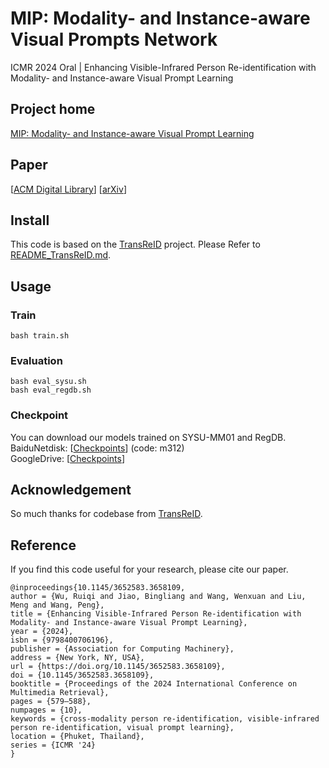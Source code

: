 # MIP: Modality- and Instance-aware Visual Prompts Network
ICMR 2024 Oral | Enhancing Visible-Infrared Person Re-identification with Modality- and Instance-aware Visual Prompt Learning

## Project home
[MIP: Modality- and Instance-aware Visual Prompt Learning](https://wurqjackey.github.io/ICMR2024_MIP/)

## Paper
<!-- Enhancing Visible-Infrared Person Re-identification with Modality- and Instance-aware Visual Prompt Learning<br> -->
[[ACM Digital Library](https://dl.acm.org/doi/10.1145/3652583.3658109)]
[[arXiv](https://arxiv.org/abs/2406.12316)]

## Install
This code is based on the [TransReID](https://github.com/damo-cv/TransReID) project. Please Refer to [README_TransReID.md](https://wurqjackey.github.io/MIP/README_TransReID.md).

## Usage
### Train
```
bash train.sh
```

### Evaluation
```
bash eval_sysu.sh
bash eval_regdb.sh
```
### Checkpoint
You can download our models trained on SYSU-MM01 and RegDB. <br>
BaiduNetdisk: [[Checkpoints](https://pan.baidu.com/s/1XOzA05ADSfiTaeHAj4sDsA)] (code: m312) <br>
GoogleDrive: [[Checkpoints](https://drive.google.com/drive/folders/1MUawaVku45vviDrxh9rJtshDEL2oCi6C?usp=sharing)]

## Acknowledgement
So much thanks for codebase from [TransReID](https://github.com/damo-cv/TransReID).

## Reference
If you find this code useful for your research, please cite our paper.
```
@inproceedings{10.1145/3652583.3658109,
author = {Wu, Ruiqi and Jiao, Bingliang and Wang, Wenxuan and Liu, Meng and Wang, Peng},
title = {Enhancing Visible-Infrared Person Re-identification with Modality- and Instance-aware Visual Prompt Learning},
year = {2024},
isbn = {9798400706196},
publisher = {Association for Computing Machinery},
address = {New York, NY, USA},
url = {https://doi.org/10.1145/3652583.3658109},
doi = {10.1145/3652583.3658109},
booktitle = {Proceedings of the 2024 International Conference on Multimedia Retrieval},
pages = {579–588},
numpages = {10},
keywords = {cross-modality person re-identification, visible-infrared person re-identification, visual prompt learning},
location = {Phuket, Thailand},
series = {ICMR '24}
}
```
